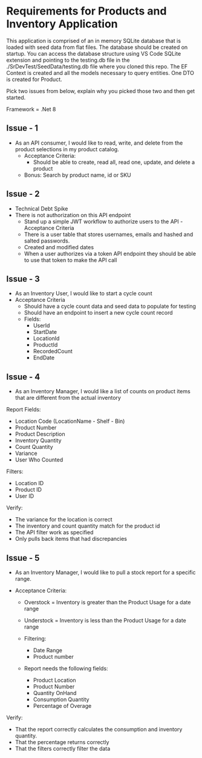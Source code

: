 # Requirements for Products and Inventory Application
This application is comprised of an in memory SQLite database that is loaded with seed data from flat files. The database should be created on startup.
You can access the database structure using VS Code SQLite extension and pointing to the testing.db file in the ./SrDevTest/SeedData/testing.db file where you cloned this repo.
The EF Context is created and all the models necessary to query entities. One DTO is created for Product. 

Pick two issues from below, explain why you picked those two and then get started. 

Framework = .Net 8

## Issue - 1

- As an API consumer, I would like to read, write, and delete from the product selections in my product catalog. 
    - Acceptance Criteria:
        - Should be able to create, read all, read one, update, and delete a product
   - Bonus: Search by product name, id or SKU

## Issue - 2
- Technical Debt Spike
- There is not authorization on this API endpoint
    - Stand up a simple JWT workflow to authorize users to the API
-Acceptance Criteria
    -  There is a user table that stores usernames, emails and hashed and salted passwords. 
     - Created and modified dates
     - When a user authorizes via a token API endpoint they should be able to use that token to make the API call

## Issue - 3
- As an Inventory User, I would like to start a cycle count
- Acceptance Criteria
    - Should have a cycle count data and seed data to populate for testing
    - Should have an endpoint to insert a new cycle count record
    - Fields:
        - UserId
        - StartDate
        - LocationId
        - ProductId
        - RecordedCount
        - EndDate

## Issue - 4
- As an Inventory Manager, I would like a list of counts on product items that are different from the actual inventory

Report Fields:

 *  Location Code (LocationName - Shelf - Bin)
 *  Product Number
 *  Product Description
 *  Inventory Quantity
 *  Count Quantity 
 *  Variance
 *  User Who Counted

Filters:

 *  Location ID
 *  Product ID
 *  User ID


Verify:

 *  The variance for the location is correct
 *  The inventory and count quantity match for the product id
 *  The API filter work as specified
 *  Only pulls back items that had discrepancies



 ## Issue - 5
 - As an Inventory Manager, I would like to pull a stock report for a specific range.
 - Acceptance Criteria:
    - Overstock = Inventory is greater than the Product Usage for a date range
   - Understock = Inventory is less than the Product Usage for a date range

    - Filtering:

         *  Date Range
         *  Product number

    * Report needs the following fields:

        *  Product Location
        *  Product Number
        *  Quantity OnHand
        *  Consumption Quantity
        *  Percentage of Overage


Verify:

 *  That the report correctly calculates the consumption and inventory quantity.
 *  That the percentage returns correctly
 *  That the filters correctly filter the data




